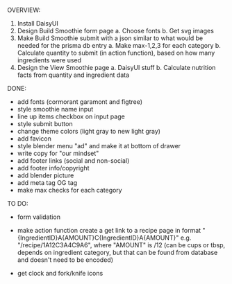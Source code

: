 OVERVIEW:

1. Install DaisyUI
2. Design Build Smoothie form page
   a. Choose fonts
   b. Get svg images
3. Make Build Smoothie submit with a json similar to what would be needed for the prisma db entry
   a. Make max-1,2,3 for each category
   b. Calculate quantity to submit (in action function), based on how many ingredients were used
4. Design the View Smoothie page
   a. DaisyUI stuff
   b. Calculate nutrition facts from quantity and ingredient data

DONE:

- add fonts (cormorant garamont and figtree)
- style smoothie name input
- line up items checkbox on input page
- style submit button
- change theme colors (light gray to new light gray)
- add favicon
- style blender menu "ad" and make it at bottom of drawer
- write copy for "our mindset"
- add footer links (social and non-social)
- add footer info/copyright
- add blender picture
- add meta tag OG tag
- make max checks for each category

TO DO:

- form validation
- make action function create a get link to a recipe page in format "{IngredientID}A{AMOUNT}C{IngredientID}A{AMOUNT}" e.g. "/recipe/1A12C3A4C9A6", where "AMOUNT" is /12 (can be cups or tbsp, depends on ingredient category, but that can be found from database and doesn't need to be encoded)

- get clock and fork/knife icons
